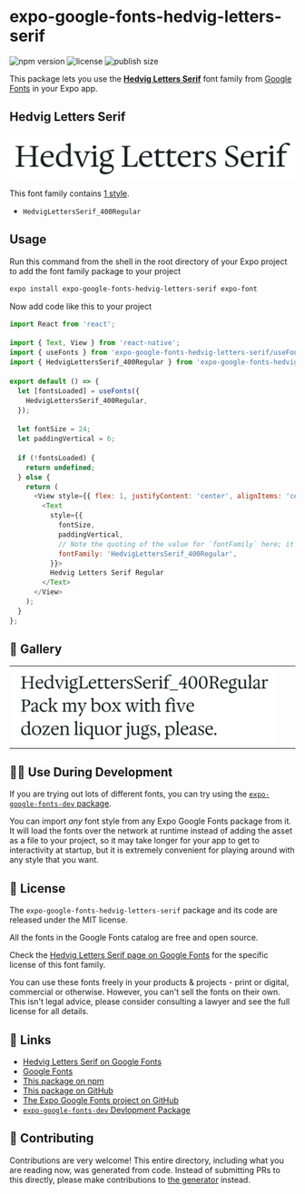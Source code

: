 # expo-google-fonts-hedvig-letters-serif

![npm version](https://flat.badgen.net/npm/v/expo-google-fonts-hedvig-letters-serif)
![license](https://flat.badgen.net/github/license/expo/google-fonts)
![publish size](https://flat.badgen.net/packagephobia/install/expo-google-fonts-hedvig-letters-serif)

This package lets you use the [**Hedvig Letters Serif**](https://fonts.google.com/specimen/Hedvig+Letters+Serif) font family from [Google Fonts](https://fonts.google.com/) in your Expo app.

## Hedvig Letters Serif

![Hedvig Letters Serif](./font-family.png)

This font family contains [1 style](#-gallery).

- `HedvigLettersSerif_400Regular`

## Usage

Run this command from the shell in the root directory of your Expo project to add the font family package to your project
```sh
expo install expo-google-fonts-hedvig-letters-serif expo-font
```

Now add code like this to your project
```js
import React from 'react';

import { Text, View } from 'react-native';
import { useFonts } from 'expo-google-fonts-hedvig-letters-serif/useFonts';
import { HedvigLettersSerif_400Regular } from 'expo-google-fonts-hedvig-letters-serif/400Regular';

export default () => {
  let [fontsLoaded] = useFonts({
    HedvigLettersSerif_400Regular,
  });

  let fontSize = 24;
  let paddingVertical = 6;

  if (!fontsLoaded) {
    return undefined;
  } else {
    return (
      <View style={{ flex: 1, justifyContent: 'center', alignItems: 'center' }}>
        <Text
          style={{
            fontSize,
            paddingVertical,
            // Note the quoting of the value for `fontFamily` here; it expects a string!
            fontFamily: 'HedvigLettersSerif_400Regular',
          }}>
          Hedvig Letters Serif Regular
        </Text>
      </View>
    );
  }
};

```

## 🔡 Gallery


||||
|-|-|-|
|![HedvigLettersSerif_400Regular](.//400Regular/HedvigLettersSerif_400Regular.ttf.png)||||


## 👩‍💻 Use During Development

If you are trying out lots of different fonts, you can try using the [`expo-google-fonts-dev` package](https://github.com/freeboub/google-fonts/tree/master/font-packages/dev#readme).

You can import *any* font style from any Expo Google Fonts package from it. It will load the fonts
over the network at runtime instead of adding the asset as a file to your project, so it may take longer
for your app to get to interactivity at startup, but it is extremely convenient
for playing around with any style that you want.

## 📖 License

The `expo-google-fonts-hedvig-letters-serif` package and its code are released under the MIT license.

All the fonts in the Google Fonts catalog are free and open source.

Check the [Hedvig Letters Serif page on Google Fonts](https://fonts.google.com/specimen/Hedvig+Letters+Serif) for the specific license of this font family.

You can use these fonts freely in your products & projects - print or digital, commercial or otherwise. However, you can't sell the fonts on their own. This isn't legal advice, please consider consulting a lawyer and see the full license for all details.

## 🔗 Links

- [Hedvig Letters Serif on Google Fonts](https://fonts.google.com/specimen/Hedvig+Letters+Serif)
- [Google Fonts](https://fonts.google.com/)
- [This package on npm](https://www.npmjs.com/package/expo-google-fonts-hedvig-letters-serif)
- [This package on GitHub](https://github.com/freeboub/google-fonts/tree/master/font-packages/hedvig-letters-serif)
- [The Expo Google Fonts project on GitHub](https://github.com/freeboub/google-fonts)
- [`expo-google-fonts-dev` Devlopment Package](https://github.com/freeboub/google-fonts/tree/master/font-packages/dev)

## 🤝 Contributing

Contributions are very welcome! This entire directory, including what you are reading now, was generated from code. Instead of submitting PRs to this directly, please make contributions to [the generator](https://github.com/freeboub/google-fonts/tree/master/packages/generator) instead.
